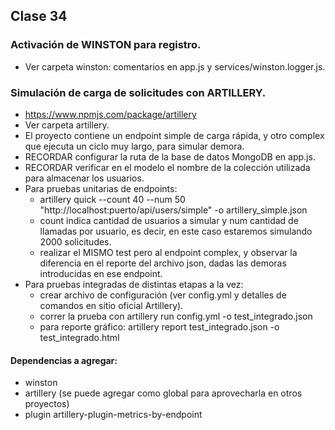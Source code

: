 ## Clase 34
### Activación de WINSTON para registro.
* Ver carpeta winston: comentarios en app.js y services/winston.logger.js.

### Simulación de carga de solicitudes con ARTILLERY.
* https://www.npmjs.com/package/artillery
* Ver carpeta artillery.
* El proyecto contiene un endpoint simple de carga rápida, y otro complex que ejecuta un ciclo muy largo, para simular demora.
* RECORDAR configurar la ruta de la base de datos MongoDB en app.js.
* RECORDAR verificar en el modelo el nombre de la colección utilizada para almacenar los usuarios.
* Para pruebas unitarias de endpoints:
    - artillery quick --count 40 --num 50 "http://localhost:puerto/api/users/simple" -o artillery_simple.json
    - count indica cantidad de usuarios a simular y num cantidad de llamadas por usuario, es decir, en este caso estaremos simulando 2000 solicitudes.
    - realizar el MISMO test pero al endpoint complex, y observar la diferencia en el reporte del archivo json, dadas las demoras introducidas en ese endpoint.
* Para pruebas integradas de distintas etapas a la vez:
    - crear archivo de configuración (ver config.yml y detalles de comandos en sitio oficial Artillery).
    - correr la prueba con artillery run config.yml -o test_integrado.json
    - para reporte gráfico: artillery report test_integrado.json -o test_integrado.html

#### Dependencias a agregar:
* winston
* artillery (se puede agregar como global para aprovecharla en otros proyectos)
* plugin artillery-plugin-metrics-by-endpoint